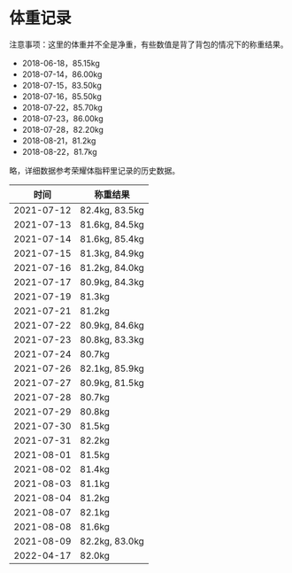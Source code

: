 # 体重记录

注意事项：这里的体重并不全是净重，有些数值是背了背包的情况下的称重结果。

- 2018-06-18，85.15kg
- 2018-07-14，86.00kg
- 2018-07-15，83.50kg
- 2018-07-16，85.50kg
- 2018-07-22，85.70kg
- 2018-07-23，86.00kg
- 2018-07-28，82.20kg
- 2018-08-21，81.2kg
- 2018-08-22，81.7kg

略，详细数据参考荣耀体脂秤里记录的历史数据。

| 时间 | 称重结果 |
| - | - |
| 2021-07-12 | 82.4kg, 83.5kg |
| 2021-07-13 | 81.6kg, 84.5kg |
| 2021-07-14 | 81.6kg, 85.4kg |
| 2021-07-15 | 81.3kg, 84.9kg |
| 2021-07-16 | 81.2kg, 84.0kg |
| 2021-07-17 | 80.9kg, 84.3kg |
| 2021-07-19 | 81.3kg |
| 2021-07-21 | 81.2kg |
| 2021-07-22 | 80.9kg, 84.6kg |
| 2021-07-23 | 80.8kg, 83.3kg |
| 2021-07-24 | 80.7kg |
| 2021-07-26 | 82.1kg, 85.9kg |
| 2021-07-27 | 80.9kg, 81.5kg |
| 2021-07-28 | 80.7kg |
| 2021-07-29 | 80.8kg |
| 2021-07-30 | 81.5kg |
| 2021-07-31 | 82.2kg |
| 2021-08-01 | 81.5kg |
| 2021-08-02 | 81.4kg |
| 2021-08-03 | 81.1kg |
| 2021-08-04 | 81.2kg |
| 2021-08-07 | 82.1kg |
| 2021-08-08 | 81.6kg |
| 2021-08-09 | 82.2kg, 83.0kg |
| 2022-04-17 | 82.0kg |

